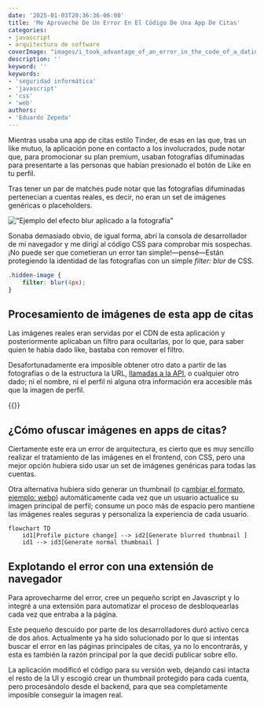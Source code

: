 ```yaml
---
date: '2025-01-03T20:36:36-06:00'
title: 'Me Aproveché De Un Error En El Código De Una App De Citas'
categories:
- javascript
- arquitectura de software
coverImage: "images/i_took_advantage_of_an_error_in_the_code_of_a_dating_app.jpg"
description: ''
keyword: ''
keywords:
- 'seguridad informática'
- 'javascript'
- 'css'
- 'web'
authors:
- 'Eduardo Zepeda'
---
```


Mientras usaba una app de citas estilo Tinder, de esas en las que, tras un like mutuo, la aplicación pone en contacto a los involucrados, pude notar que, para promocionar su plan premium, usaban fotografías difuminadas para presentarte a las personas que habían presionado el botón de Like en tu perfil.

Tras tener un par de matches pude notar que las fotografías difuminadas pertenecian a cuentas reales, es decir, no eran un set de imágenes genéricas o placeholders.

!["Ejemplo del efecto blur aplicado a la fotografía"](https://res.cloudinary.com/dwrscezd2/image/upload/v1735963400/thumbnail-blurry-app-date-400_fm35p2.jpg "Ejemplo del efecto blur aplicado a la fotografía")

Sonaba demasiado obvio, de igual forma, abrí la consola de desarrollador de mi navegador y me dirigí al código CSS para comprobar mis sospechas. ¡No puede ser que cometieran un error tan simple!—pensé—Están protegiendo la identidad de las fotografías con un simple *filter: blur*  de CSS.

``` css
.hidden-image {
    filter: blur(4px);
}
```

## Procesamiento de imágenes de esta app de citas

Las imágenes reales eran servidas por el CDN de esta aplicación y posteriormente aplicaban un filtro para ocultarlas, por lo que, para saber quien te había dado like, bastaba con remover el filtro. 

Desafortunadamente era imposible obtener otro dato a partir de las fotografías o de la estructura la URL, [llamadas a la API](/es/caracteristicas-basicas-de-una-api-rest/), o cualquier otro dado; ni el nombre, ni el perfil ni alguna otra información era accesible más que la imagen de perfil.

{{<ad>}}

## ¿Cómo ofuscar imágenes en apps de citas?

Ciertamente este era un error de arquitectura, es cierto que es muy sencillo realizar el tratamiento de las imágenes en el frontend, con CSS, pero una mejor opción hubiera sido usar un set de imágenes genéricas para todas las cuentas. 

Otra alternativa hubiera sido generar un thumbnail (o c[ambiar el formato, ejemplo: webp](/es/como-convertir-jpg-a-webp-en-gnu-linux/)) automáticamente cada vez que un usuario actualice su imagen principal de perfil; consume un poco más de espacio pero mantiene las imágenes reales seguras y personaliza la experiencia de cada usuario.

``` mermaid
flowchart TD
    id1[Profile picture change] --> id2[Generate blurred thumbnail ]
    id1 --> id3[Generate normal thumbnail ]
```

## Explotando el error con una extensión de navegador

Para aprovecharme del error, cree un pequeño script en Javascript y lo integré a una extensión para automatizar el proceso de desbloquearlas cada vez que entraba a la página.

Este pequeño descuido por parte de los desarrolladores duró activo cerca de dos años. Actualmente ya ha sido solucionado por lo que si intentas buscar el error en las páginas principales de citas, ya no lo encontrarás, y esta es también la razón principal por la que decidí publicar sobre ello.

La aplicación modificó el código para su versión web, dejando casi intacta el resto de la UI y escogió crear un thumbnail protegido para cada cuenta, pero procesándolo desde el backend, para que sea completamente imposible conseguir la imagen real.

